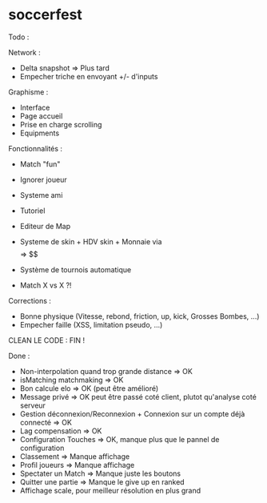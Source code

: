 # soccerfest 

Todo : 

Network :
- Delta snapshot => Plus tard
- Empecher triche en envoyant +/- d'inputs

Graphisme :
- Interface
- Page accueil
- Prise en charge scrolling
- Equipments

Fonctionnalités : 
- Match "fun"

- Ignorer joueur
- Systeme ami
- Tutoriel
- Editeur de Map
- Systeme de skin + HDV skin + Monnaie via $$$$ => $$
- Système de tournois automatique
- Match X vs X ?!

Corrections : 
- Bonne physique (Vitesse, rebond, friction, up, kick, Grosses Bombes, ...)
- Empecher faille (XSS, limitation pseudo, ...)


CLEAN LE CODE : FIN !

Done :
- Non-interpolation quand trop grande distance => OK
- isMatching matchmaking => OK
- Bon calcule elo => OK (peut être amélioré)
- Message privé => OK peut être passé coté client, plutot qu'analyse coté serveur
- Gestion déconnexion/Reconnexion + Connexion sur un compte déjà connecté => OK
- Lag compensation => OK
- Configuration Touches => OK, manque plus que le pannel de configuration
- Classement => Manque affichage
- Profil joueurs => Manque affichage
- Spectater un Match => Manque juste les boutons
- Quitter une partie => Manque le give up en ranked
- Affichage scale, pour meilleur résolution en plus grand



